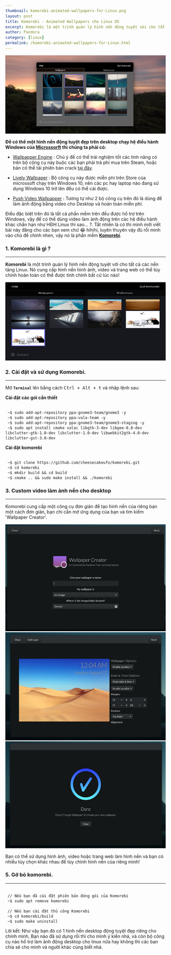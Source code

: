 ```yaml
---
thumbnail: komorebi-animated-wallpapers-for-Linux.png
layout: post
title: Komorebi - Animated Wallpapers cho Linux OS
excerpt: Komorebi là một trình quản lý hình nền động tuyệt vời cho tất cả các nền tảng Linux.
author: Pandora
category: [linux]
permalink: /komorebi-animated-wallpapers-for-Linux.html
---
```

![image1](../assets/images/komorebi-animated-wallpapers-for-Linux.png)

**Để có thể một hình nền động tuyệt đẹp trên desktop chạy hệ điều hành Windows của [Microssorft](https://www.microsoft.com/vi-vn) thì chúng ta phải có:** 

* [Wallpapper Engine](https://store.steampowered.com/app/431960/Wallpaper_Engine/) : Chú ý để có thể trải nghiệm tốt các tình năng có trên bộ cộng cụ này buộc các bạn phải trả phí mua trên Steam, hoặc bản có thể tải phiên bản crack [tại đây](https://linkneverdie.net/software/wallpaper-engine-6879).

* [Lively Wallpaper](https://www.microsoft.com/en-us/p/lively-wallpaper/9ntm2qc6qws7?activetab=pivot:overviewtab) : Bộ công cụ này được miễn phí trên Store của microssoft chạy trên Windows 10, nên các pc hay laptop nào đang sử dụng Windows 10 trở lên đều có thể cài được.

* [Push Video Wallpapper](https://taimienphi.vn/download-push-video-wallpaper-32846) : Tương tự như 2 bộ công cụ trên đó là dùng để làm ảnh động bằng video cho Desktop và hoàn toàn miễn phí.

Điều đặc biệt trên đó là tất cả phần mềm trên đều được hổ trợ trên Windows, vậy để có thể dùng video làm ảnh động trên các hệ điều hành khác chẳn hạn như HĐH Linux thì sao... ?. Tất nhiên là có thì mình mới viết bài này đăng cho các bạn xem chứ 😂 hihihi, luyên thuyên vậy đủ rồi mình vào chủ đề chính nhen, vậy nó là phần mềm **[Komorebi](https://github.com/cheesecakeufo/komorebi)**.

### 1. Komorebi là gì ?
<hr>

**Komorebi** là một trình quản lý hình nền động tuyệt vời cho tất cả các nền tảng Linux. Nó cung cấp hình nền hình ảnh, video và trang web có thể tùy chỉnh hoàn toàn có thể được tinh chỉnh bất cứ lúc nào!

![image2](../assets/images/komorebi-animated-wallpapers-for-Linux-1.png)

### 2. Cài đặt và sử dụng Komorebi.
<hr>

Mở **`Terminal`** lên bằng cách <kbd>Ctrl + Alt + t</kbd> và nhập lệnh sau:

**Cài đặt các gói cần thiết**

```console

 ~$ sudo add-apt-repository ppa:gnome3-team/gnome3 -y
 ~$ sudo add-apt-repository ppa:vala-team -y
 ~$ sudo add-apt-repository ppa:gnome3-team/gnome3-staging -y
 ~$ sudo apt install cmake valac libgtk-3-dev libgee-0.8-dev libclutter-gtk-1.0-dev libclutter-1.0-dev libwebkit2gtk-4.0-dev libclutter-gst-3.0-dev

```

**Cài đặt komorebi**

```console

 ~$ git clone https://github.com/cheesecakeufo/komorebi.git
 ~$ cd komorebi
 ~$ mkdir build && cd build
 ~$ cmake .. && sudo make install && ./komorebi

```

### 3. Custom video làm ảnh nền cho desktop
<hr>
Komorebi cung cấp một công cụ đơn giản để tạo hình nền của riêng bạn một cách đơn giản, bạn chỉ cần mở ứng dụng của bạn và tìm kiếm 'Wallpaper Creator'.

![image3](../assets/images/komorebi-animated-wallpapers-for-Linux-2.png)
![image4](../assets/images/komorebi-animated-wallpapers-for-Linux-3.png)
![image5](../assets/images/komorebi-animated-wallpapers-for-Linux-4.png)

Bạn có thể sử dụng hình ảnh, video hoặc trang web làm hình nền và bạn có nhiều tùy chọn khác nhau để tùy chỉnh hình nền của riêng mình!

### 5. Gỡ bỏ komorebi.
<hr>

```console

 // Nếu bạn đã cài đặt phiên bản đóng gói của Komorebi
 ~$ sudo apt remove komorebi
 
 // Nếu bạn cài đặt thủ công Komorebi
 ~$ cd komorebi/build
 ~$ sudo make uninstall

```

Lời kết: Như vậy bạn đó có 1 hình nền desktop động tuyệt đẹp riêng cho chính mình, Bạn nào đã sử dụng rồi thì cho mình ý kiến nhá, và còn bộ công cụ nào hổ trợ làm ảnh động desktop cho linux nữa hay không thì các bạn chỉa sẽ cho mình và người khác cùng biết nhá.